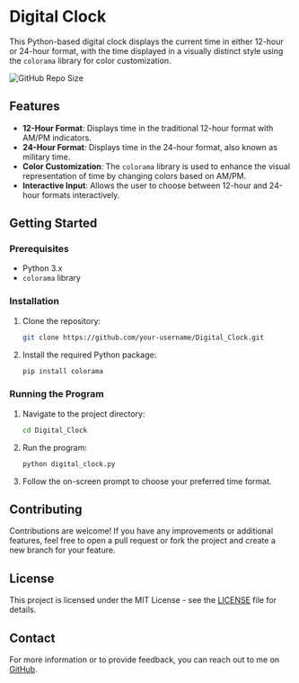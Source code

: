 
### <h1>Digital Clock</h1>

This Python-based digital clock displays the current time in either 12-hour or 24-hour format, with the time displayed in a visually distinct style using the `colorama` library for color customization.


![GitHub Repo Size](https://img.shields.io/github/repo-size/nishuR31/Digital_Clock)

## Features

- **12-Hour Format**: Displays time in the traditional 12-hour format with AM/PM indicators.
- **24-Hour Format**: Displays time in the 24-hour format, also known as military time.
- **Color Customization**: The `colorama` library is used to enhance the visual representation of time by changing colors based on AM/PM.
- **Interactive Input**: Allows the user to choose between 12-hour and 24-hour formats interactively.

## Getting Started

### Prerequisites

- Python 3.x
- `colorama` library

### Installation

1. Clone the repository:
   ```bash
   git clone https://github.com/your-username/Digital_Clock.git
   ```
2. Install the required Python package:
   ```bash
   pip install colorama
   ```

### Running the Program

1. Navigate to the project directory:
   ```bash
   cd Digital_Clock
   ```
2. Run the program:
   ```bash
   python digital_clock.py
   ```
3. Follow the on-screen prompt to choose your preferred time format.

## Contributing

Contributions are welcome! If you have any improvements or additional features, feel free to open a pull request or fork the project and create a new branch for your feature.

## License

This project is licensed under the MIT License - see the [LICENSE](LICENSE) file for details.

## Contact

For more information or to provide feedback, you can reach out to me on [GitHub](https://github.com/nishuR31).

